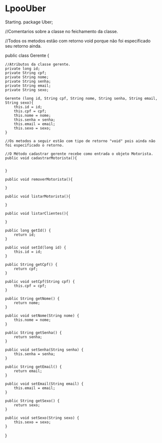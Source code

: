 # LpooUber
Starting.
package Uber;

//Comentarios sobre a classe no feichamento da classe.

//Todos os metodos estão com retorno void porque não foi especificado seu retorno ainda.

public class Gerente {
	
	//Atributos da classe gerente.
	private long id;
	private String cpf;
	private String nome;
	private String senha;
	private String email;
	private String sexo; 
	
	Gerente (long id, String cpf, String nome, String senha, String email, String sexo){
		this.id = id;
		this.cpf = cpf;
		this.nome = nome;
		this.senha = senha;
		this.email = email;
		this.sexo = sexo;
	}

	//Os metodos a seguir estão com tipo de retorno "void" pois ainda não foi especificado o retorno.
	
	//O Método cadastrar gerente recebe como entrada o objeto Motorista.
	public void cadastrarMotorista(){
	
		
	}

	public void removerMotorista(){
		
	}
	
	public void listarMotorista(){
		
	}
	
	public void listarClientes(){
		
	}
	
	public long getId() {
		return id;
	}

	public void setId(long id) {
		this.id = id;
	}

	public String getCpf() {
		return cpf;
	}

	public void setCpf(String cpf) {
		this.cpf = cpf;
	}

	public String getNome() {
		return nome;
	}

	public void setNome(String nome) {
		this.nome = nome;
	}

	public String getSenha() {
		return senha;
	}

	public void setSenha(String senha) {
		this.senha = senha;
	}

	public String getEmail() {
		return email;
	}

	public void setEmail(String email) {
		this.email = email;
	}

	public String getSexo() {
		return sexo;
	}

	public void setSexo(String sexo) {
		this.sexo = sexo;
	}
}

